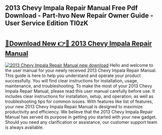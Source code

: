 ## 2013 Chevy Impala Repair Manual Free Pdf Download - Part-hvo New Repair Owner Guide - User Service Edition Tl0zK

# <h2><a href="http://bc36994.oget.top/?id=2013+Chevy+Impala+Repair+Manual">🔗Download New 👉🔴 2013 Chevy Impala Repair Manual</a></h2>

[![2013 Chevy Impala Repair Manual new download](https://i.imgur.com/5g1atiW.png)](http://bc36994.oget.top/?id=2013+Chevy+Impala+Repair+Manual)
Hello and welcome to the user manual for your newly received 2013 Chevy Impala Repair Manual. This guide is here to help you understand and operate your product successfully. You will find clear instructions for installation, usage, maintenance, and troubleshooting. To make the most of your 2013 Chevy Impala Repair Manual, please read this user manual carefully before use. It includes clear instructions for installation, setup, and operation, as well as troubleshooting tips for common issues. With features like list of features, your new 2013 Chevy Impala Repair Manual is designed to maximize productivity and efficiency. We believe that the 2013 Chevy Impala Repair Manual has served its purpose in getting you started with your new gadget. Should you need any clarification or assistance, our customer support team is always available.
